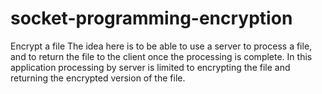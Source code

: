 # socket-programming-encryption
Encrypt a file
The idea here is to be able to use a server to process a file, and to return the file to the client once the
processing is complete. In this application processing by server is limited to encrypting the file and returning
the encrypted version of the file.
